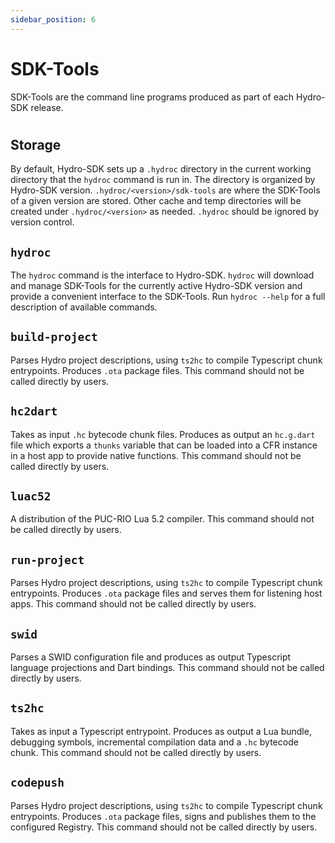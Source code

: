 ```yaml
---
sidebar_position: 6
---
```


# SDK-Tools
SDK-Tools are the command line programs produced as part of each Hydro-SDK release.

#

## Storage
By default, Hydro-SDK sets up a `.hydroc` directory in the current working directory that the `hydroc` command is run in. The directory is organized by Hydro-SDK version. `.hydroc/<version>/sdk-tools` are where the SDK-Tools of a given version are stored. Other cache and temp directories will be created under `.hydroc/<version>` as needed. `.hydroc` should be ignored by version control.

## `hydroc`
The `hydroc` command is the interface to Hydro-SDK. `hydroc` will download and manage SDK-Tools for the currently active Hydro-SDK version and provide a convenient interface to the SDK-Tools. Run `hydroc --help` for a full description of available commands.

## `build-project`
Parses Hydro project descriptions, using `ts2hc` to compile Typescript chunk entrypoints. Produces `.ota` package files. This command should not be called directly by users.

## `hc2dart`
Takes as input `.hc` bytecode chunk files. Produces as output an `hc.g.dart` file which exports a `thunks` variable that can be loaded into a CFR instance in a host app to provide native functions. This command should not be called directly by users.

## `luac52`
A distribution of the PUC-RIO Lua 5.2 compiler. This command should not be called directly by users.

## `run-project`
Parses Hydro project descriptions, using `ts2hc` to compile Typescript chunk entrypoints. Produces `.ota` package files and serves them for listening host apps. This command should not be called directly by users.

## `swid`
Parses a SWID configuration file and produces as output Typescript language projections and Dart bindings. This command should not be called directly by users.

## `ts2hc`
Takes as input a Typescript entrypoint. Produces as output a Lua bundle, debugging symbols, incremental compilation data and a `.hc` bytecode chunk. This command should not be called directly by users.

## `codepush`
Parses Hydro project descriptions, using `ts2hc` to compile Typescript chunk entrypoints. Produces `.ota` package files, signs and publishes them to the configured Registry. This command should not be called directly by users.